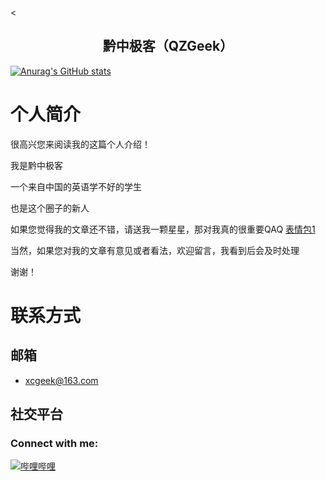 <<p align="center">
<h2 align="center"> 黔中极客（QZGeek）</h2>

[![Anurag's GitHub stats](https://github-readme-stats.vercel.app/api?username=qzgeek)](https://github.com/anuraghazra/github-readme-stats)

# 个人简介

很高兴您来阅读我的这篇个人介绍！

我是黔中极客

一个来自中国的英语学不好的学生

也是这个圈子的新人

如果您觉得我的文章还不错，请送我一颗星星，那对我真的很重要QAQ
[表情包1](https://i0.hdslb.com/bfs/new_dyn/a7ad80ae1ad8091437a23558d9ff30ef620655009.jpg@.webp)

当然，如果您对我的文章有意见或者看法，欢迎留言，我看到后会及时处理

谢谢！

# 联系方式

## 邮箱

- xcgeek@163.com

## 社交平台
<h3 align="left">Connect with me:</h3>
<p align="left">
<a href="https://space.bilibili.com/620655009"><img src="https://img.shields.io/badge/bilibili-%E5%93%94%E5%93%A9%E5%93%94%E5%93%A9-critical" alt="哔哩哔哩" /></a>
</p>



